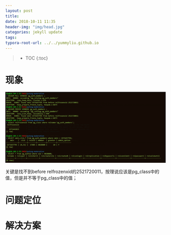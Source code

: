 ```yaml
---
layout: post
title: 
date: 2018-10-11 11:35
header-img: "img/head.jpg"
categories: jekyll update
tags:
typora-root-url: ../../yummyliu.github.io
---
```

> * TOC
{:toc}



# 现象

![image-20181011113519539](/image/image-20181011113519539.png)



关键是找不到before relfrozenxid的2521720011，按理说应该是pg_class中的值，但是并不等于pg_class中的值；

# 问题定位

# 解决方案